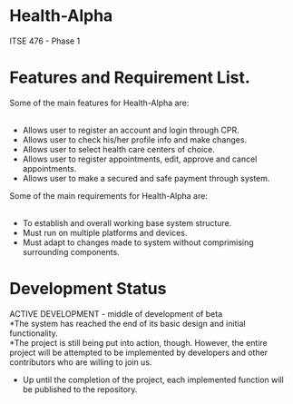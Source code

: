 # Health-Alpha
ITSE 476 - Phase 1

# Features and Requirement List.

Some of the main features for Health-Alpha are: <br> <br>
* Allows user to register an account and login through CPR.
* Allows user to check his/her profile info and make changes.
* Allows user to select health care centers of choice.
* Allows user to register appointments, edit, approve and cancel appointments.
* Allows user to make a secured and safe payment through system.

Some of the main requirements for Health-Alpha are: <br> <br>
* To establish and overall working base system structure.
* Must run on multiple platforms and devices.
* Must adapt to changes made to system without comprimising surrounding components.

# Development Status
 ACTIVE DEVELOPMENT - middle of development of beta  <br>
*The system has reached the end of its basic design and initial functionality. <br>
*The project is still being put into action, though. However, the entire project will be attempted to be implemented by developers and other contributors who are willing to join us.  <br>
* Up until the completion of the project, each implemented function will be published to the repository. <br>
